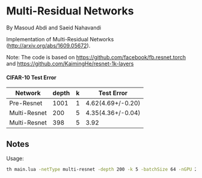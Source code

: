 Multi-Residual Networks
============================
By Masoud Abdi and Saeid Nahavandi


Implementation of Multi-Residual Networks (http://arxiv.org/abs/1609.05672).


Note: The code is based on https://github.com/facebook/fb.resnet.torch and https://github.com/KaimingHe/resnet-1k-layers


#### CIFAR-10 Test Error 

| Network       | depth | k | Test Error         | 
| ------------- | ----- | - | ------------------ |
| Pre-Resnet    | 1001  | 1 |  4.62(4.69+/-0.20) | 
| Multi-Resnet  |  200  | 5 |  4.35(4.36+/-0.04) | 
| Multi-Resnet  |  398  | 5 |        3.92        | 

## Notes


Usage:
```bash
th main.lua -netType multi-resnet -depth 200 -k 5 -batchSize 64 -nGPU 2 -nThreads 4 -dataset cifar10 -nEpochs 200 -shareGradInput false
```









